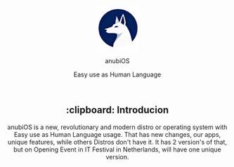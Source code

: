 <div align="center">
  <img src="/assets/logo.png" width=100 id=Logo>

anubiOS
  
Easy use as Human Language
  
&nbsp;

<div align=center>
<h2>:clipboard: Introducion</h2>
  anubiOS is a new, revolutionary and modern distro or operating system with Easy use as Human Language usage. That has new changes, our apps, unique features, while others Distros don't have it. It has 2 version's of that, but on Opening Event in IT Festival in Netherlands, will have one unique version.
</div>

